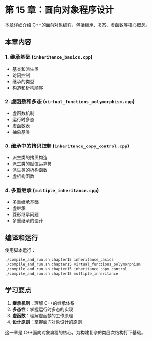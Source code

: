 # 第 15 章：面向对象程序设计

本章详细介绍 C++的面向对象编程，包括继承、多态、虚函数等核心概念。

## 本章内容

### 1. 继承基础 (`inheritance_basics.cpp`)

- 基类和派生类
- 访问控制
- 继承的类型
- 构造和析构顺序

### 2. 虚函数和多态 (`virtual_functions_polymorphism.cpp`)

- 虚函数机制
- 运行时多态
- 虚函数表
- 抽象基类

### 3. 继承中的拷贝控制 (`inheritance_copy_control.cpp`)

- 派生类的拷贝构造
- 派生类的赋值运算符
- 派生类的析构函数
- 虚析构函数

### 4. 多重继承 (`multiple_inheritance.cpp`)

- 多重继承基础
- 虚继承
- 菱形继承问题
- 多重继承的设计

## 编译和运行

使用脚本运行：

```bash
./compile_and_run.sh chapter15 inheritance_basics
./compile_and_run.sh chapter15 virtual_functions_polymorphism
./compile_and_run.sh chapter15 inheritance_copy_control
./compile_and_run.sh chapter15 multiple_inheritance
```

## 学习要点

1. **继承机制**：理解 C++的继承体系
2. **多态性**：掌握运行时多态的实现
3. **虚函数**：理解虚函数的工作原理
4. **设计原则**：掌握面向对象设计的原则

这一章是 C++面向对象编程的核心，为构建复杂的类层次结构打下基础。
